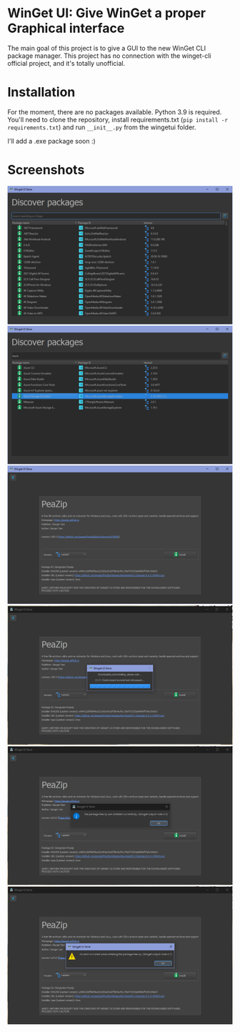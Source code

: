 # WinGet UI: Give WinGet a proper Graphical interface
The main goal of this project is to give a GUI to the new WinGet CLI package manager.
This project has no connection with the winget-cli official project, and it's totally unofficial.

# Installation
For the moment, there are no packages available. Python 3.9 is required. You'll need to clone the repository, install requirements.txt (`pip install -r requirements.txt`) and run `__init__.py` from the wingetui folder.

I'll add a .exe package soon :)

# Screenshots
![alt text](/media/winget_1.png)
![alt text](/media/winget_2.png)
![alt text](/media/winget_3.png)
![alt text](/media/winget_4.png)
![alt text](/media/winget_6.png)
![alt text](/media/winget_5.png)